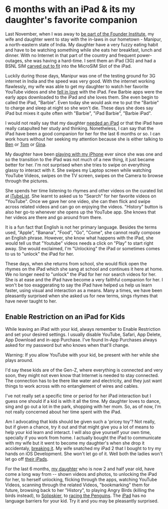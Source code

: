 # 6 months with an iPad & its my daughter's favorite companion

Last November, when I was away to <a href="/2011/the-founder-institute-experience/">be part of the Founder Institute</a>, my wife and daughter went to stay with the in-laws in our hometown - Manipur, a north-eastern state of India. My daughter have a very fuzzy eating habit and have to be watching something while she eats her breakfast, lunch and dinner. With no Internet in that part of the country and frequent power-outages, she was having a hard-time. I sent them an iPad (3G) and had a BSNL SIM <a href="http://www.techradar.com/news/computing/apple/how-to-make-your-own-ipad-or-iphone-4-micro-sim-681020">carved out to fit</a> into the MicroSIM Slot of the iPad.

Luckily during those days, Manipur was one of the testing ground for 3G internet in India and the speed was very good. With the internet working flawlessly, my wife was able to get my daughter to watch her favorite YouTube videos and she <a href="http://www.youtube.com/watch?v=fNvrHL94Iv4">fell in love</a> with the iPad. Few Barbie apps were the early apps downloaded to the iPad and she loves them. She even begin to called the iPad, "Barbie". Even today she would ask me to put the "Barbie" to charge and sleep at night so she won't die. These days she does say iPad but mixes it quite often with "Barbie", "iPad Barbie", "Barbie iPad".

I would not really say that my daughter <a href="http://www.cultofmac.com/why-every-child-in-america-needs-an-ipad/93887">needed an iPad</a> or that the iPad have really catapulted her study and thinking. Nonetheless, I can say that the iPad have been a good companion for her for the last 6 months or so. I can work hours without her seeking my attention because she is either talking to <a href="http://itunes.apple.com/us/app/talking-ben-the-dog-for-ipad/id416345444?mt=8">Ben</a> or <a href="http://itunes.apple.com/us/app/talking-tom-cat-2-for-ipad/id421998342?mt=8">Tom</a> or <a href="http://itunes.apple.com/us/app/talking-gina-giraffe-for-ipad/id402689790?mt=8">Gina</a>.

My daughter have been <a href="http://www.youtube.com/watch?v=M-0KWSvETr0">playing with my iPhone</a> ever since she was one and so the transition to the iPad was not much of a new thing, it just became better for her. I'm not surprised when she tries to swipe on everything glassy to interact with it. She swipes my Laptop screen while watching YouTube Videos, swipes on the TV screen, swipes on the Camera to browse through the pictures.

She spends her time listening to rhymes and other videos on the curated list at <a href="http://itunes.apple.com/us/app/itubelist-youtube-playlist/id438991471?mt=8">iTubeList</a>. She learnt to asked us to "Search" for her favorite videos on "YouTube". Once we gave her one video, she can then flick and swipe across related videos and can go on enjoying the videos. "History" button is also her go-to whenever she opens up the YouTube app. She knows that her videos are there and go around from there.

It is a fun fact that English is not her primary language. Besides the terms used, "Apple", "Banana", "Food", "Go", "Come", she cannot really compose an English phrase. However, she know what happens with the iPad, she would tell us that "Youtube" videos needs a click on "Play" to start right away. She would exclaimed, I'm "Unlocking" the iPad or sometimes comes to us to "unlock" the iPad for her.

These days, when she returns from school, she would flick open the rhymes on the iPad which she sang at school and continues it here at home. We no longer need to "unlock" the iPad for her nor search videos for her. She is at ease and the iPad have become a very faithful companion for her. I won't be too exaggerating to say the iPad have helped us help us learn faster, using visual and interaction as a means. Many a times, we have been pleasantly surprised when she asked us for new terms, sings rhymes that have never taught to her.

## Enable Restriction on an iPad for Kids

While leaving an iPad with your kid, always remember to Enable Restriction and set your desired settings. I usually disable YouTube, Safari, App Delete, App Download and in-app Purchase. I've found In-App Purchases always asked for my password but who knows when that'll change.

Warning: If you allow YouTube with your kid, be present with her while she plays around.

I'd say these kids are of the Gen-Z, where everything is connected and very soon, they might not even know that Internet is needed to stay connected. The connection has to be there like water and electricity, and they just want things to work across with no entanglement of wires and cables.

I've not really set a specific time or period for her iPad interaction but I guess one should if a kid is with it all the time. My daughter loves to dance, sing and go out a lot in the park, shopping with her mom. So, as of now, I'm not really concerned about her time spent with the iPad.

Am I advocating that kids should be given such a 'pricey toy'? Not really, but if given a chance, try it out and that might give you a lot of means to help your kid learn and interact. I will also give yourself your own time, specially if you work from home. I actually bought the iPad to communicate with my wife but it went to become my daughter's when she drop it accidentaly, <a href="http://www.flickr.com/photos/brajeshwar/5832563405/">breaking it</a>. My wife snatched my iPad 2 that I bought to try my hands on iOS Development. She won't let go of it. Well both the ladies won't let go off <a href="http://www.flickr.com/photos/brajeshwar/5763536873/">their iPads</a>.

For the last 6 months, <a href="http://laaija.com/">my daughter</a> who is now 2 and half year old, have come a long way from -- shown videos and photos, to unlocking the iPad for her, to herself unlocking, flicking through the apps, watching YouTube Videos, scanning through the related Videos, "bookmarking" them for future, browsing back to her "History", to playing Angry Birds (killing the birds instead), to <a href="http://www.youtube.com/watch?v=p7q217MEEJg">Solipskier</a>, to <a href="http://www.youtube.com/watch?v=qaF6dPiJ-NM">racing the Penguins</a>. The <a href="http://www.apple.com/ipad/">iPad</a> has no language barriers for your kid. Try it and you may be pleasantly surprised.
